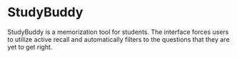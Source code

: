 # StudyBuddy

StudyBuddy is a memorization tool for students. The interface forces users to utilize active recall and automatically filters to the questions that they are yet to get right.
